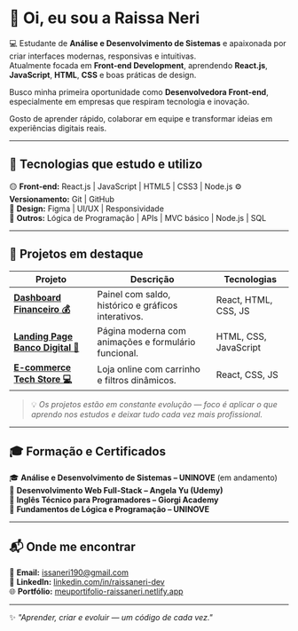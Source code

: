# 👋 Oi, eu sou a Raissa Neri

💻 Estudante de **Análise e Desenvolvimento de Sistemas** e apaixonada por criar interfaces modernas, responsivas e intuitivas.  
Atualmente focada em **Front-end Development**, aprendendo **React.js**, **JavaScript**, **HTML**, **CSS** e boas práticas de design.  

Busco minha primeira oportunidade como **Desenvolvedora Front-end**, especialmente em empresas que respiram tecnologia e inovação.  

Gosto de aprender rápido, colaborar em equipe e transformar ideias em experiências digitais reais.  

---

## 🚀 Tecnologias que estudo e utilizo

🟡 **Front-end:** React.js | JavaScript | HTML5 | CSS3 | Node.js
⚙️ **Versionamento:** Git | GitHub  
🎨 **Design:** Figma | UI/UX | Responsividade  
🧠 **Outros:** Lógica de Programação | APIs | MVC básico | Node.js | SQL  

---

## 📁 Projetos em destaque

| Projeto | Descrição | Tecnologias |
|----------|------------|--------------|
| [**Dashboard Financeiro 💰**](#) | Painel com saldo, histórico e gráficos interativos. | React, HTML, CSS, JS |
| [**Landing Page Banco Digital 🏦**](#) | Página moderna com animações e formulário funcional. | HTML, CSS, JavaScript |
| [**E-commerce Tech Store 💻**](#) | Loja online com carrinho e filtros dinâmicos. | React, CSS, JS |

> 💡 *Os projetos estão em constante evolução — foco é aplicar o que aprendo nos estudos e deixar tudo cada vez mais profissional.*

---

## 🎓 Formação e Certificados

🎓 **Análise e Desenvolvimento de Sistemas – UNINOVE** (em andamento)  
🧾 **Desenvolvimento Web Full-Stack – Angela Yu (Udemy)**  
🧾 **Inglês Técnico para Programadores – Giorgi Academy**  
🧾 **Fundamentos de Lógica e Programação – UNINOVE**

---

## 📬 Onde me encontrar

📧 **Email:** [issaneri190@gmail.com](mailto:issaneri190@gmail.com)  
💼 **LinkedIn:** [linkedin.com/in/raissaneri-dev](https://www.linkedin.com/in/raissaneri-dev)  
🌐 **Portfólio:** [meuportifolio-raissaneri.netlify.app](https://meuportifolio-raissaneri.netlify.app)

---

✨ *"Aprender, criar e evoluir — um código de cada vez."*
